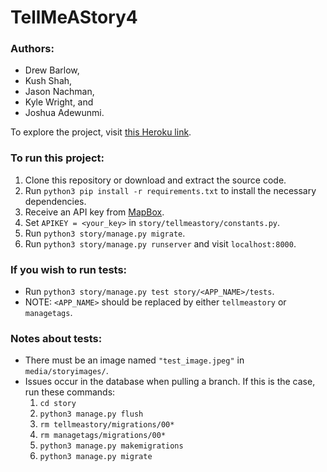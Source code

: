 # TellMeAStory4
### Authors:
  * Drew Barlow,
  * Kush Shah,
  * Jason Nachman,
  * Kyle Wright, and
  * Joshua Adewunmi.

To explore the project, visit [this Heroku link](https://tellmeastory4.herokuapp.com).<br>

### To run this project:
  1. Clone this repository or download and extract the source code.
  2. Run `python3 pip install -r requirements.txt` to install the necessary dependencies.
  3. Receive an API key from [MapBox](https://docs.mapbox.com/api/accounts/tokens/).
  4. Set `APIKEY = <your_key>` in `story/tellmeastory/constants.py`.
  5. Run `python3 story/manage.py migrate`.
  6. Run `python3 story/manage.py runserver` and visit `localhost:8000`.

### If you wish to run tests:
  * Run `python3 story/manage.py test story/<APP_NAME>/tests`.
  * NOTE: `<APP_NAME>` should be replaced by either `tellmeastory` or `managetags`.

### Notes about tests:
  * There must be an image named `"test_image.jpeg"` in `media/storyimages/`.
  * Issues occur in the database when pulling a branch. If this is the case, run these commands:
    1. `cd story`
    2. `python3 manage.py flush`
    3. `rm tellmeastory/migrations/00*`
    4. `rm managetags/migrations/00*`
    5. `python3 manage.py makemigrations`
    6. `python3 manage.py migrate`

